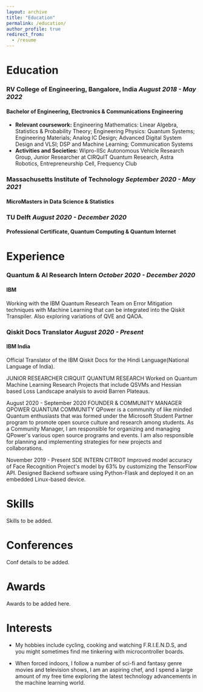 ```yaml
---
layout: archive
title: "Education"
permalink: /education/
author_profile: true
redirect_from:
  - /resume
---
```


# Education #
  

### RV College of Engineering, Bangalore, India                         *August 2018 - May 2022*
#### Bachelor of Engineering, Electronics & Communications Engineering
- **Relevant coursework:** Engineering Mathematics: Linear Algebra, Statistics & Probability Theory; Engineering Physics: Quantum Systems; Engineering Materials; Analog IC Design; Advanced Digital System Design and VLSI; DSP and Machine Learning; Communication Systems
- **Activities and Societies:** Wipro-IISc Autonomous Vehicle Research Group, Junior Researcher at CIRQuIT Quantum Research, Astra Robotics, Entrepreneurship Cell, Frequency Club


### Massachusetts Institute of Technology                               *September 2020 - May 2021*
#### MicroMasters in Data Science & Statistics

### TU Delft                                                            *August 2020 - December 2020*
#### Professional Certificate, Quantum Computing & Quantum Internet
  

# Experience #

### Quantum & AI Research Intern                                        *October 2020 - December 2020*
#### IBM
Working with the IBM Quantum Research Team on Error Mitigation techniques with Machine Learning that can be integrated into the Qiskit Transpiler. Also exploring variations of QVE and QAOA.


### Qiskit Docs Translator                                              *August 2020 - Present*
#### IBM India
Official Translator of the IBM Qiskit Docs for the Hindi Language(National Language of India).


JUNIOR RESEARCHER
CIRQUIT QUANTUM RESEARCH
Worked on Quantum Machine Learning Research Projects that include QSVMs and Hessian based Loss Landscape analysis to avoid Barren Plateaus.

August 2020 - September 2020
FOUNDER & COMMUNITY MANAGER
QPOWER QUANTUM COMMUNITY
QPower is a community of like minded Quantum enthusiasts that was formed under the Microsoft Student Partner program to promote open source culture and research among students. As a Community Manager, I am responsible for organizing and managing QPower's various open source programs and events. I am also responsible for planning and implementing strategies for new projects and collaborations.

November 2019 - Present
SDE INTERN
CITRIOT
Improved model accuracy of Face Recognition Project's model by 63% by customizing the TensorFlow API. Designed Backend software using Python-Flask and deployed it on an embedded Linux-based device.



  
# Skills #
Skills to be added.

# Conferences #
Conf details to be added.

# Awards #
Awards to be added here.

# Interests #

- My hobbies include cycling, cooking and watching F.R.I.E.N.D.S, and you might sometimes find me tinkering with microcontroller boards.

- When forced indoors, I follow a number of sci-fi and fantasy genre movies and television shows, I am an aspiring chef, and I spend a large amount of my free time exploring the latest technology advancements in the machine learning world.
